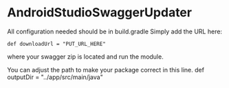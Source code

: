 # AndroidStudioSwaggerUpdater

All configuration needed should be in build.gradle
Simply add the URL here:

	def downloadUrl = "PUT_URL_HERE"

where your swagger zip is located and run the module.

You can adjust the path to make your package correct in this line.
	def outputDir = "../app/src/main/java"

